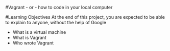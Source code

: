 #Vagrant - or - how to code in your local computer

#Learning Objectives
At the end of this project, you are expected to be able to explain to anyone, without the help of Google

* What is a virtual machine
* What is Vagrant
* Who wrote Vagrant
